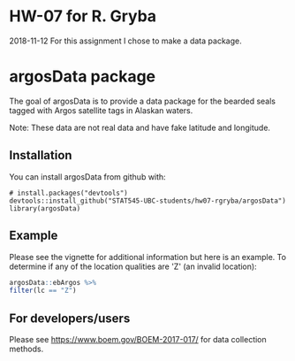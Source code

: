 # HW-07 for R. Gryba
2018-11-12
For this assignment I chose to make a data package.

# argosData package

The goal of argosData is to provide a data package for the bearded seals tagged with 
Argos satellite tags in Alaskan waters.

Note: These data are not real data and have fake latitude and longitude.

## Installation

You can install argosData from github with:

```{r gh-installation, eval = FALSE}
# install.packages("devtools")
devtools::install_github("STAT545-UBC-students/hw07-rgryba/argosData")
library(argosData)
```

## Example

Please see the vignette for additional information but here is an example.
To determine if any of the location qualities are 'Z' (an invalid location):

``` r
argosData::ebArgos %>%
filter(lc == "Z")
```

## For developers/users

Please see https://www.boem.gov/BOEM-2017-017/ for data collection methods.
